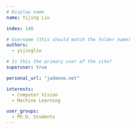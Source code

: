 ```yaml
---
# Display name
name: Yijing Liu

index: 140

# Username (this should match the folder name)
authors:
  - yijingliu

# Is this the primary user of the site?
superuser: true

personal_url: "jadeone.net"

interests:
  - Computer Vision
  - Machine Learning

user_groups:
  - Ph.D. Students
---
```

